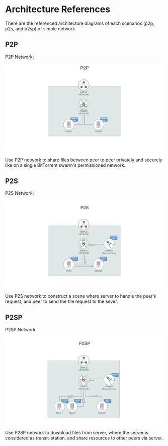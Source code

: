 # Architecture References

There are the referenced architecture diagrams of each scenarios (p2p, p2s, and p2sp) of simple network.

## P2P

P2P Network:

![P2P Network](source/p2p.png)

Use P2P network to share files between peer to peer privately and securely like on a single BitTorrent swarm's permissioned network.

## P2S

P2S Network:

![P2S Network](source/p2s.png)

Use P2S network to construct a scene where server to handle the peer’s request, and peer to send the file request to the sever.

## P2SP

P2SP Network:

![P2SP Network](source/p2sp.png)

Use P2SP network to download files from server, where the server is considered as transit-station, and share resources to other peers via server.